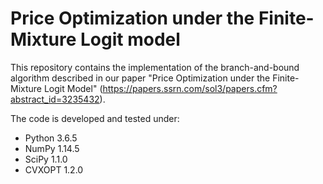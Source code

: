 # Price Optimization under the Finite-Mixture Logit model

This repository contains the implementation of the branch-and-bound algorithm described in our paper "Price Optimization under the Finite-Mixture Logit Model" (https://papers.ssrn.com/sol3/papers.cfm?abstract_id=3235432).

The code is developed and tested under:
+ Python 3.6.5
+ NumPy 1.14.5
+ SciPy 1.1.0
+ CVXOPT 1.2.0
